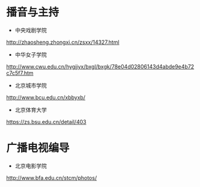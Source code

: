 # 播音与主持 

* 中央戏剧学院

http://zhaosheng.zhongxi.cn/zsxx/14327.html  
    
* 中华女子学院

http://www.cwu.edu.cn/hygjjyx/bxgl/bxgk/78e04d02806143d4abde9e4b72c7c5f7.htm

* 北京城市学院

http://www.bcu.edu.cn/xbbyxb/

* 北京体育大学

https://zs.bsu.edu.cn/detail/403

# 广播电视编导

* 北京电影学院

http://www.bfa.edu.cn/stcm/photos/

